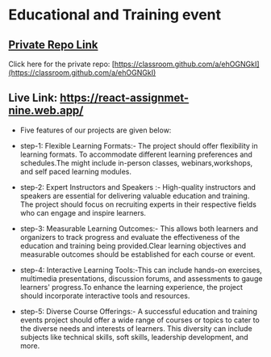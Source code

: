 # Educational and Training event

## [ Private Repo Link](https://classroom.github.com/a/ehOGNGkI)

Click here for the private repo: [https://classroom.github.com/a/ehOGNGkI](https://classroom.github.com/a/ehOGNGkI)

## Live Link: https://react-assignmet-nine.web.app/


- Five features of our projects are given below:

- step-1: Flexible Learning Formats:- The project should offer flexibility in learning formats. To accommodate different learning preferences and schedules.The might include in-person classes, webinars,workshops, and self paced learning modules.


- step-2: Expert Instructors and Speakers :- High-quality instructors and speakers are essential for delivering valuable education and training. The project should focus on recruiting experts in their respective fields who can engage and inspire learners.


- step-3: Measurable Learning Outcomes:-  This allows both learners and organizers to track progress and evaluate the effectiveness of the education and training being provided.Clear learning objectives and measurable outcomes should be established for each course or event. 
 


 - step-4: Interactive Learning Tools:-This can include hands-on exercises, multimedia presentations, discussion forums, and assessments to gauge learners' progress.To enhance the learning experience, the project should incorporate interactive tools and resources.
  

  - step-5: Diverse Course Offerings:- A successful education and training events project should offer a wide range of courses or topics to cater to the diverse needs and interests of learners. This diversity can include subjects like technical skills, soft skills, leadership development, and more. 
